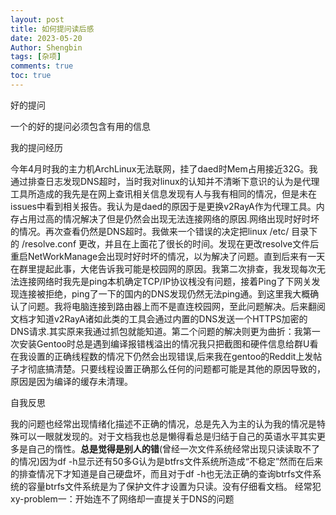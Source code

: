 ```yaml
---
layout: post
title: 如何提问读后感
date: 2023-05-20
Author: Shengbin 
tags: [杂项]
comments: true
toc: true
---
```


好的提问

一个的好的提问必须包含有用的信息

我的提问经历

今年4月时我的主力机ArchLinux无法联网，挂了daed时Mem占用接近32G。我通过排查日志发现DNS超时，当时我对linux的认知并不清晰下意识的认为是代理工具所造成的我先是在网上查讯相关信息发现有人与我有相同的情况，但是未在issues中看到相关报告。我认为是daed的原因于是更换v2RayA作为代理工具。内存占用过高的情况解决了但是仍然会出现无法连接网络的原因.网络出现时好时坏的情况。再次查看仍然是DNS超时。我做来一个错误的决定把linux /etc/ 目录下的 /resolve.conf 更改，并且在上面花了很长的时间。发现在更改resolve文件后重启NetWorkManage会出现时好时坏的情况，以为解决了问题。直到后来有一天在群里提起此事，大佬告诉我可能是校园网的原因。我第二次排查，我发现每次无法连接网络时我先是ping本机确定TCP/IP协议桟没有问题，接着Ping了下网关发现连接被拒绝，ping了一下的国内的DNS发现仍然无法ping通。到这里我大概确认了问题。我将电脑连接到路由器上而不是直连校园网，至此问题解决。后来翻阅文档才知道v2RayA诸如此类的工具会通过内置的DNS发送一个HTTPS加密的DNS请求.其实原来我通过抓包就能知道。第二个问题的解决则更为曲折：我第一次安装Gentoo时总是遇到编译报错桟溢出的情况我只把截图和硬件信息给群U看在我设置的正确线程数的情况下仍然会出现错误,后来我在gentoo的Reddit上发帖子才彻底搞清楚。只要线程设置正确那么任何的问题都可能是其他的原因导致的，原因是因为编译的缓存未清理。


自我反思

我的问题也经常出现情绪化描述不正确的情况，总是先入为主的认为我的情况是特殊可以一眼就发现的。对于文档我也总是懒得看总是归结于自己的英语水平其实更多是自己的惰性。**总是觉得是别人的错**(曾经一次文件系统经常出现只读读取不了的情况)因为df -h显示还有50多G认为是btfrs文件系统所造成“不稳定”然而在后来的排查情况下才知道是自己硬盘坏，而且对于df -h也无法正确的查询btrfs文件系统的容量btrfs文件系统是为了保护文件才设置为只读。没有仔细看文档。
经常犯 xy-problem一：开始连不了网络却一直提关于DNS的问题





